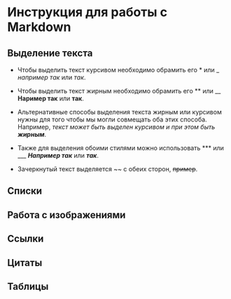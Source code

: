 # Инструкция для работы с Markdown

## Выделение текста

* Чтобы выделить текст курсивом необходимо обрамить его * или _   *например так* или _так_.

* Чтобы выделить текст жирным необходимо обрамить его ** или __ **Наример так** или __так__.

* Альтернативные способы выделения текста жирным или курсивом нужны для того чтобы мы могли совмещать оба этих способа. Например, *текст может быть выделен курсивом и при этом быть __жирным__*.

* Также для выделения обоими стилями можно использовать *** или ___ ***Например так*** или ___так___.

* Зачеркнутый текст выделяется ~~ с обеих сторон, ~~пример~~.

## Списки

## Работа с изображениями

## Ссылки

## Цитаты

## Таблицы